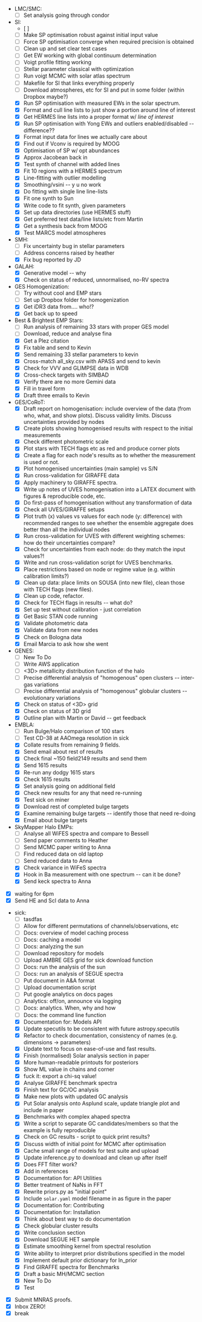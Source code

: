 - LMC/SMC:
  - [ ] Set analysis going through condor
- SI:
  - [ ] 
  - [ ] Make SP optimisation robust against initial input value
  - [ ] Force SP optimisation converge when required precision is obtained
  - [ ] Clean up and set clear test cases
  - [ ] Get EW working with global continuum determination
  - [ ] Voigt profile fitting working
  - [ ] Stellar parameter classical with optimization 
  - [ ] Run voigt MCMC with solar atlas spectrum
  - [ ] Makefile for SI that links everything properly 
  - [ ] Download atmospheres, etc for SI and put in some folder (within Dropbox maybe?)
  - [X] Run SP optimisation with measured EWs in the solar spectrum. 
  - [X] Format and cull line lists to just show a portion around line of interest
  - [X] Get HERMES line lists into a proper format w/ *line of interest*
  - [X] Run SP optimisation with Yong EWs and outliers enabled/disabled -- difference??
  - [X] Format input data for lines we actually care about
  - [X] Find out if  Vconv is required by MOOG
  - [X] Optimisation of SP w/ opt abundances
  - [X] Approx Jacobean back in
  - [X] Test synth of channel with added lines
  - [X] Fit 10 regions with a HERMES spectrum
  - [X] Line-fitting with outlier modelling
  - [X] Smoothing/vsini -- y u no work
  - [X] Do fitting with single line line-lists
  - [X] Fit one synth to Sun
  - [X] Write code to fit synth, given parameters
  - [X] Set up data directories (use HERMES stuff)
  - [X] Get preferred test data/line lists/etc from Martin
  - [X] Get a synthesis back from MOOG
  - [X] Test MARCS model atmospheres
- SMH:
  - [ ] Fix uncertainty bug in stellar parameters 
  - [ ] Address concerns raised by heather 
  - [X] Fix bug reported by JD
- GALAH:
  - [X] Generative model -- why
  - [X] Check on status of reduced, unnormalised, no-RV spectra
- GES Homogenization:
  - [ ] Try without cool and EMP stars
  - [ ] Set up Dropbox folder for homogenization 
  - [X] Get iDR3 data from.... who!?
  - [X] Get back up to speed 
- Best & Brightest EMP Stars:
  - [ ] Run analysis of remaining 33 stars with proper GES model
  - [ ] Download, reduce and analyse fina
  - [X] Get a Plez citation
  - [X] Fix table and send to Kevin 
  - [X] Send remaining 33 stellar parameters to kevin
  - [X] Cross-match all_sky.csv with APASS and send to kevin
  - [X] Check for VVV and GLIMPSE data in WDB
  - [X] Cross-check targets with SIMBAD
  - [X] Verify there are no more Gemini data
  - [X] Fill in travel form
  - [X] Draft three emails to Kevin
- GES/CoRoT:
  - [X] Draft report on homogenisation: include overview of the data (from who, what, and show plots). Discuss validity limits. Discuss uncertainties provided by nodes
  - [X] Create plots showing homogenised results with respect to the initial measurements
  - [X] Check different photometric scale
  - [X] Plot stars with TECH flags etc as red and produce corner plots
  - [X] Create a flag for each node's results as to whether the measurement is used or not.
  - [X] Plot homogenised uncertainties (main sample) vs S/N
  - [X] Run cross-validation for GIRAFFE data
  - [X] Apply machinery to GIRAFFE spectra.
  - [X] Write up notes of UVES homogenisation into a LATEX document with figures & reproducible code, etc.
  - [X] Do first-pass of homogenisation without any transformation of data
  - [X] Check all UVES/GIRAFFE setups
  - [X] Plot truth (x) values vs values for each node (y: difference) with recommended ranges to see whether the ensemble aggregate does better than all the individual nodes
  - [X] Run cross-validation for UVES with different weighting schemes: how do their uncertainties compare?
  - [X] Check for uncertainties from each node: do they match the input values?!
  - [X] Write and run cross-validation script for UVES benchmarks.
  - [X] Place restrictions based on node or regime value (e.g. within calibration limits?)
  - [X] Clean up data: place limits on SOUSA (into new file), clean those with TECH flags (new files).
  - [X] Clean up code, refactor.
  - [X] Check for TECH flags in results -- what do?
  - [X] Set up test without calibration - just correlation
  - [X] Get Basic STAN code running
  - [X] Validate photometric data
  - [X] Validate data from new nodes
  - [X] Check on Bologna data
  - [X] Email Marcia to ask how she went
- GENES:
  - [ ] New To Do
  - [ ] Write AWS application
  - [ ] <3D> metallicity distribution function of the halo
  - [ ] Precise differential analysis of "homogenous" open clusters -- inter-gas variations
  - [ ] Precise differential analysis of "homogenous" globular clusters -- evolutionary variations
  - [X] Check on status of <3D> grid
  - [X] Check on status of 3D grid
  - [X] Outline plan with Martin or David -- get feedback
- EMBLA:
  - [ ] Run Bulge/Halo comparison of 100 stars
  - [ ] Test CD-38 at AAOmega resolution in sick
  - [X] Collate results from remaining 9 fields.
  - [X] Send email about rest of results
  - [X] Check final ~150 field2149 results and send them
  - [X] Send 1615 results
  - [X] Re-run any dodgy 1615 stars
  - [X] Check 1615 results
  - [X] Set analysis going on additional field
  - [X] Check new results for any that need re-running
  - [X] Test sick on miner
  - [X] Download rest of completed bulge targets
  - [X] Examine remaining bulge targets -- identify those that need re-doing
  - [X] Email about bulge targets 
- SkyMapper Halo EMPs:
  - [ ] Analyse all WiFES spectra and compare to Bessell
  - [ ] Send paper comments to Heather
  - [ ] Send MCMC paper writing to Anna 
  - [ ] Find reduced data on old laptop
  - [ ] Send reduced data to Anna
  - [X] Check variance in WiFeS spectra
  - [X] Hook in Ba measurement with one spectrum -- can it be done?
  - [X] Send keck spectra to Anna
- [X] waiting for 6pm
- [X] Send HE and Scl data to Anna
- sick:
  - [ ] tasdfas
  - [ ] Allow for different permutations of channels/observations, etc
  - [ ] Docs: overview of model caching process 
  - [ ] Docs: caching a model
  - [ ] Docs: analyzing the sun
  - [ ] Download repository for models
  - [ ] Upload AMBRE GES grid for sick download function 
  - [ ] Docs: run the analysis of the sun 
  - [ ] Docs: run an analysis of SEGUE spectra
  - [ ] Put document in A&A format
  - [ ] Upload documentation script
  - [ ] Put google analytics on docs pages 
  - [ ] Analytics: off/on, announce via logging
  - [ ] Docs: analytics. When, why and how
  - [ ] Docs: the command line function
  - [X] Documentation for: Models API 
  - [X] Update specutils to be consistent with future astropy.specutils
  - [X] Refactor to check documentation, consistency of names (e.g. dimensions -> parameters)
  - [X] Update text to focus on ease-of-use and fast results.
  - [X] Finish (normalised) Solar analysis section in paper
  - [X] More human-readable printouts for posteriors
  - [X] Show ML value in chains and corner
  - [X] fuck it: export a chi-sq value!
  - [X] Analyse GIRAFFE benchmark spectra
  - [X] Finish text for GC/OC analysis
  - [X] Make new plots with updated GC analysis
  - [X] Put Solar analysis onto Asplund scale, update triangle plot and include in paper
  - [X] Benchmarks with complex ahaped spectra 
  - [X] Write a script to separate GC candidates/members so that the example is fully reproducible
  - [X] Check on GC results - script to quick print results?
  - [X] Discuss width of initial point for MCMC after optimisation
  - [X] Cache small range of models for test suite and upload 
  - [X] Update inference.py to download and clean up after itself
  - [X] Does FFT filter work?
  - [X] Add in references
  - [X] Documentation for: API Utilities
  - [X] Better treatment of NaNs in FFT
  - [X] Rewrite priors.py as "initial point"
  - [X] Include `solar.yaml` model filename in as figure in the paper
  - [X] Documentation for: Contributing
  - [X] Documentation for: Installation
  - [X] Think about best way to do documentation
  - [X] Check globular cluster results
  - [X] Write conclusion section
  - [X] Download SEGUE HET sample
  - [X] Estimate smoothing kernel from spectral resolution
  - [X] Write ability to interpret prior distributions specified in the model
  - [X] Implement default prior dictionary for ln_prior
  - [X] Find GIRAFFE spectra for Benchmarks
  - [X] Draft a basic MH/MCMC section
  - [X] New To Do
  - [X] Test
- [X] Submit MNRAS proofs.
- [X] Inbox ZERO!
- [X] break
